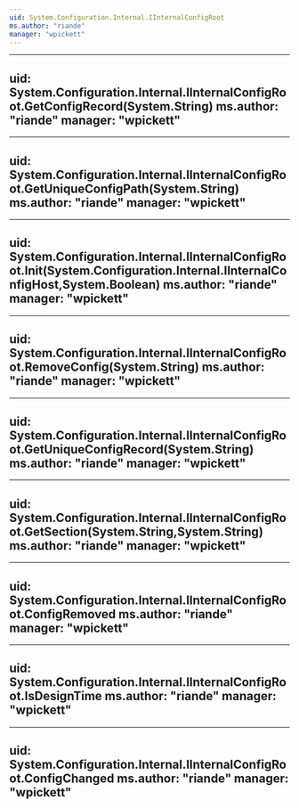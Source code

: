 ```yaml
---
uid: System.Configuration.Internal.IInternalConfigRoot
ms.author: "riande"
manager: "wpickett"
---
```


---
uid: System.Configuration.Internal.IInternalConfigRoot.GetConfigRecord(System.String)
ms.author: "riande"
manager: "wpickett"
---

---
uid: System.Configuration.Internal.IInternalConfigRoot.GetUniqueConfigPath(System.String)
ms.author: "riande"
manager: "wpickett"
---

---
uid: System.Configuration.Internal.IInternalConfigRoot.Init(System.Configuration.Internal.IInternalConfigHost,System.Boolean)
ms.author: "riande"
manager: "wpickett"
---

---
uid: System.Configuration.Internal.IInternalConfigRoot.RemoveConfig(System.String)
ms.author: "riande"
manager: "wpickett"
---

---
uid: System.Configuration.Internal.IInternalConfigRoot.GetUniqueConfigRecord(System.String)
ms.author: "riande"
manager: "wpickett"
---

---
uid: System.Configuration.Internal.IInternalConfigRoot.GetSection(System.String,System.String)
ms.author: "riande"
manager: "wpickett"
---

---
uid: System.Configuration.Internal.IInternalConfigRoot.ConfigRemoved
ms.author: "riande"
manager: "wpickett"
---

---
uid: System.Configuration.Internal.IInternalConfigRoot.IsDesignTime
ms.author: "riande"
manager: "wpickett"
---

---
uid: System.Configuration.Internal.IInternalConfigRoot.ConfigChanged
ms.author: "riande"
manager: "wpickett"
---
